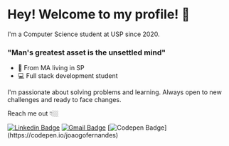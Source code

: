 # Hey! Welcome to my profile! 👋

I'm a Computer Science student at USP since 2020.

### "Man's greatest asset is the unsettled mind"

- 📍 From MA living in SP
- 💻 Full stack development student

I'm passionate about solving problems and learning. Always open to new challenges and ready to face changes.

Reach me out 👇🏼

[![Linkedin Badge](https://img.shields.io/badge/-LinkedIn-blue?style=flat-square&logo=Linkedin&logoColor=white&link=https://www.linkedin.com/in/joao-g-fernandes/)](https://www.linkedin.com/in/joao-g-fernandes/) [![Gmail Badge](https://img.shields.io/badge/-jgabriel.ofernandes@gmail.com-6633cc?style=flat-square&logo=Gmail&logoColor=white&link=mailto:jgabriel.ofernandes@gmail.com)](mailto:jgabriel.ofernandes@gmail.com) [![Codepen Badge](https://img.shields.io/badge/-Codepen-black?style=flat-square&logo=Codepen&logoColor=white&link=[https://codepen.io/isadorastan](https://codepen.io/isadorastan))](https://codepen.io/joaogofernandes)
